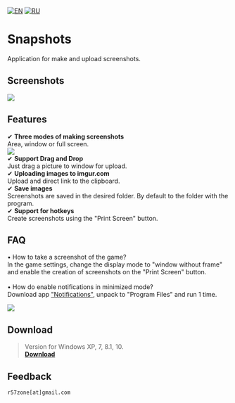 [![EN](https://user-images.githubusercontent.com/9499881/33184537-7be87e86-d096-11e7-89bb-f3286f752bc6.png)](https://github.com/r57zone/Snapshots-for-Windows/blob/master/README.md) [![RU](https://user-images.githubusercontent.com/9499881/27683795-5b0fbac6-5cd8-11e7-929c-057833e01fb1.png)](https://github.com/r57zone/Snapshots-for-Windows/blob/master/README.RU.md)

# Snapshots
Application for make and upload screenshots.

## Screenshots
![](https://user-images.githubusercontent.com/9499881/65600149-a0693b80-dfb0-11e9-8e82-eacf5b7ee5fb.png)

## Features
✔ **Three modes of making screenshots**<br>
Area, window or full screen.<br>
![](https://user-images.githubusercontent.com/9499881/65174854-bfbd1180-da62-11e9-94f0-35cb252e3661.png)<br>
✔ **Support Drag and Drop**<br>
Just drag a picture to window for upload.<br>
✔ **Uploading images to imgur.com**<br>
Upload and direct link to the clipboard.<br>
✔ **Save images**<br>
Screenshots are saved in the desired folder. By default to the folder with the program.<br>
✔ **Support for hotkeys**<br>
Create screenshots using the "Print Screen" button.
## FAQ
• How to take a screenshot of the game?<br>
In the game settings, change the display mode to "window without frame" and enable the creation of screenshots on the "Print Screen" button.<br>
<br>
• How do enable notifications in minimized mode?<br>
Download app ["Notifications"](https://github.com/r57zone/notifications), unpack to "Program Files" and run 1 time.<br>

![](https://user-images.githubusercontent.com/9499881/65176051-13c8f580-da65-11e9-8ea1-5c0e671d7e18.png)

## Download
>Version for Windows XP, 7, 8.1, 10.<br>
**[Download](https://github.com/r57zone/Snapshots-for-Windows/releases)**

## Feedback
`r57zone[at]gmail.com`